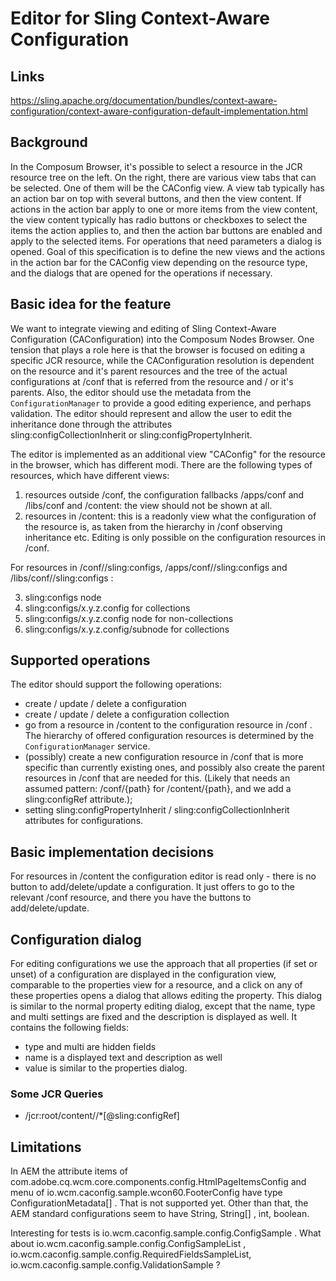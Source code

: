 # Editor for Sling Context-Aware Configuration

## Links

https://sling.apache.org/documentation/bundles/context-aware-configuration/context-aware-configuration-default-implementation.html

## Background

In the Composum Browser, it's possible to select a resource in the JCR resource tree on the left. On the right, there
are various view tabs that can be selected. One of them will be the CAConfig view. A view tab typically has an action
bar on top with several buttons, and then the view content. If actions in the action bar apply to one or more items from
the view content, the view content typically has radio buttons or checkboxes to select the items the action applies to,
and then the action bar buttons are enabled and apply to the selected items. For operations that need parameters a
dialog is opened. Goal of this specification is to define the new views and the actions in the action bar for the
CAConfig view depending on the resource type, and the dialogs that are opened for the operations if necessary.

## Basic idea for the feature

We want to integrate viewing and editing of Sling Context-Aware Configuration (CAConfiguration) into the Composum Nodes
Browser.
One tension that plays a role here is that the browser is focused on editing a specific JCR resource, while the
CAConfiguration resolution is dependent on the resource and it's parent resources and the tree of the actual
configurations at /conf that is referred from the resource and / or it's parents.
Also, the editor should use the metadata from the `ConfigurationManager` to provide a good editing experience, and
perhaps validation.
The editor should represent and allow the user to edit the inheritance done through the attributes  
sling:configCollectionInherit or sling:configPropertyInherit.

The editor is implemented as an additional view "CAConfig" for the resource in the browser, which has different modi.
There are the following types of resources, which have different views:

1. resources outside /conf, the configuration fallbacks /apps/conf and /libs/conf and /content: the view should not be
   shown at all.
2. resources in /content: this is a readonly view what the configuration of the resource is, as taken from the hierarchy
   in /conf observing inheritance etc. Editing is only possible on the configuration resources in /conf.

For resources in /conf//sling:configs, /apps/conf//sling:configs and /libs/conf//sling:configs :

3. sling:configs node
4. sling:configs/x.y.z.config for collections
5. sling:configs/x.y.z.config node for non-collections
6. sling:configs/x.y.z.config/subnode for collections

## Supported operations

The editor should support the following operations:

- create / update / delete a configuration
- create / update / delete a configuration collection
- go from a resource in /content to the configuration resource in /conf . The hierarchy of offered configuration
  resources is determined by the `ConfigurationManager` service.
- (possibly) create a new configuration resource in /conf that is more specific than currently existing ones, and
  possibly also create the parent resources in /conf that are needed for this. (Likely that needs an assumed pattern:
  /conf/{path} for /content/{path}, and we add a sling:configRef attribute.);
- setting sling:configPropertyInherit / sling:configCollectionInherit attributes for configurations.

## Basic implementation decisions

For resources in /content the configuration editor is read only - there is no button to add/delete/update a
configuration. It just offers to go to the relevant /conf resource, and there you have the buttons to add/delete/update.

## Configuration dialog

For editing configurations we use the approach that all properties (if set or unset) of a configuration are displayed in
the configuration view, comparable to the properties view for a resource, and a click on any of these properties opens a
dialog that allows editing the property. This dialog is similar to the normal property editing dialog, except that the
name, type and multi settings are fixed and the description is displayed as well. It contains the following fields:

- type and multi are hidden fields
- name is a displayed text and description as well
- value is similar to the properties dialog.

### Some JCR Queries

- /jcr:root/content//*[@sling:configRef]

## Limitations

In AEM the attribute items of com.adobe.cq.wcm.core.components.config.HtmlPageItemsConfig
and menu of io.wcm.caconfig.sample.wcon60.FooterConfig have type
ConfigurationMetadata[] . That is not supported yet. Other than that, the AEM standard configurations seem to have String, String[] , int, boolean.

Interesting for tests is io.wcm.caconfig.sample.config.ConfigSample .
What about io.wcm.caconfig.sample.config.ConfigSampleList , io.wcm.caconfig.sample.config.RequiredFieldsSampleList, 
io.wcm.caconfig.sample.config.ValidationSample ?
